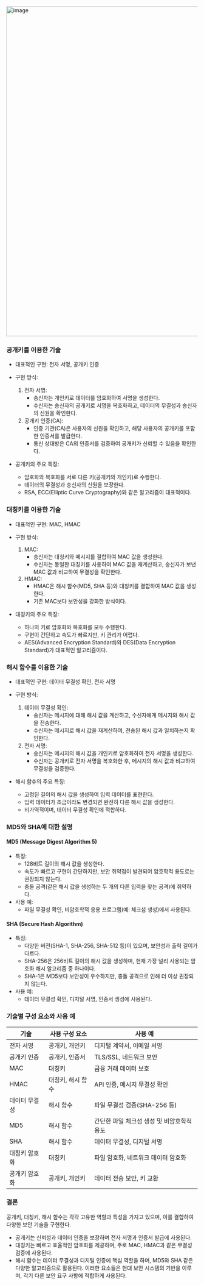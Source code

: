 <img width="866" alt="image" src="https://github.com/user-attachments/assets/489b9e81-2a72-43ad-94ed-0202dae3b9fe" />

### 공개키를 이용한 기술
- 대표적인 구현: 전자 서명, 공개키 인증
- 구현 방식:
  1. 전자 서명:
     - 송신자는 개인키로 데이터를 암호화하여 서명을 생성한다.
     - 수신자는 송신자의 공개키로 서명을 복호화하고, 데이터의 무결성과 송신자의 신원을 확인한다.
  2. 공개키 인증(CA):
     - 인증 기관(CA)은 사용자의 신원을 확인하고, 해당 사용자의 공개키를 포함한 인증서를 발급한다.
     - 통신 상대방은 CA의 인증서를 검증하여 공개키가 신뢰할 수 있음을 확인한다.

- 공개키의 주요 특징:
  - 암호화와 복호화를 서로 다른 키(공개키와 개인키)로 수행한다.
  - 데이터의 무결성과 송신자의 신원을 보장한다.
  - RSA, ECC(Elliptic Curve Cryptography)와 같은 알고리즘이 대표적이다.

### 대칭키를 이용한 기술
- 대표적인 구현: MAC, HMAC
- 구현 방식:
  1. MAC:
     - 송신자는 대칭키와 메시지를 결합하여 MAC 값을 생성한다.
     - 수신자는 동일한 대칭키를 사용하여 MAC 값을 재계산하고, 송신자가 보낸 MAC 값과 비교하여 무결성을 확인한다.
  2. HMAC:
     - HMAC은 해시 함수(MD5, SHA 등)와 대칭키를 결합하여 MAC 값을 생성한다.
     - 기존 MAC보다 보안성을 강화한 방식이다.

- 대칭키의 주요 특징:
  - 하나의 키로 암호화와 복호화를 모두 수행한다.
  - 구현이 간단하고 속도가 빠르지만, 키 관리가 어렵다.
  - AES(Advanced Encryption Standard)와 DES(Data Encryption Standard)가 대표적인 알고리즘이다.

### 해시 함수를 이용한 기술
- 대표적인 구현: 데이터 무결성 확인, 전자 서명
- 구현 방식:
  1. 데이터 무결성 확인:
     - 송신자는 메시지에 대해 해시 값을 계산하고, 수신자에게 메시지와 해시 값을 전송한다.
     - 수신자는 메시지로 해시 값을 재계산하여, 전송된 해시 값과 일치하는지 확인한다.
  2. 전자 서명:
     - 송신자는 메시지의 해시 값을 개인키로 암호화하여 전자 서명을 생성한다.
     - 수신자는 공개키로 전자 서명을 복호화한 후, 메시지의 해시 값과 비교하여 무결성을 검증한다.

- 해시 함수의 주요 특징:
  - 고정된 길이의 해시 값을 생성하여 입력 데이터를 표현한다.
  - 입력 데이터가 조금이라도 변경되면 완전히 다른 해시 값을 생성한다.
  - 비가역적이며, 데이터 무결성 확인에 적합하다.

### MD5와 SHA에 대한 설명

#### MD5 (Message Digest Algorithm 5)
- 특징:
  - 128비트 길이의 해시 값을 생성한다.
  - 속도가 빠르고 구현이 간단하지만, 보안 취약점이 발견되어 암호학적 용도로는 권장되지 않는다.
  - 충돌 공격(같은 해시 값을 생성하는 두 개의 다른 입력을 찾는 공격)에 취약하다.
- 사용 예:
  - 파일 무결성 확인, 비암호학적 응용 프로그램(예: 체크섬 생성)에서 사용된다.

#### SHA (Secure Hash Algorithm)
- 특징:
  - 다양한 버전(SHA-1, SHA-256, SHA-512 등)이 있으며, 보안성과 출력 길이가 다르다.
  - SHA-256은 256비트 길이의 해시 값을 생성하며, 현재 가장 널리 사용되는 암호화 해시 알고리즘 중 하나이다.
  - SHA-1은 MD5보다 보안성이 우수하지만, 충돌 공격으로 인해 더 이상 권장되지 않는다.
- 사용 예:
  - 데이터 무결성 확인, 디지털 서명, 인증서 생성에 사용된다.

### 기술별 구성 요소와 사용 예
| 기술         | 사용 구성 요소       | 사용 예                          |
|------------------|----------------------|-----------------------------------|
| 전자 서명     | 공개키, 개인키          | 디지털 계약서, 이메일 서명              |
| 공개키 인증   | 공개키, 인증서          | TLS/SSL, 네트워크 보안                 |
| MAC         | 대칭키                | 금융 거래 데이터 보호                  |
| HMAC        | 대칭키, 해시 함수        | API 인증, 메시지 무결성 확인            |
| 데이터 무결성 | 해시 함수              | 파일 무결성 검증(SHA-256 등)          |
| MD5         | 해시 함수              | 간단한 파일 체크섬 생성 및 비암호학적 용도 |
| SHA         | 해시 함수              | 데이터 무결성, 디지털 서명              |
| 대칭키 암호화  | 대칭키                | 파일 암호화, 네트워크 데이터 암호화        |
| 공개키 암호화  | 공개키, 개인키          | 데이터 전송 보안, 키 교환                |

### 결론
공개키, 대칭키, 해시 함수는 각각 고유한 역할과 특성을 가지고 있으며, 이를 결합하여 다양한 보안 기술을 구현한다. 
- 공개키는 신뢰성과 데이터 인증을 보장하며 전자 서명과 인증서 발급에 사용된다.
- 대칭키는 빠르고 효율적인 암호화를 제공하며, 주로 MAC, HMAC과 같은 무결성 검증에 사용된다.
- 해시 함수는 데이터 무결성과 디지털 인증에 핵심 역할을 하며, MD5와 SHA 같은 다양한 알고리즘으로 활용된다. 
이러한 요소들은 현대 보안 시스템의 기반을 이루며, 각기 다른 보안 요구 사항에 적합하게 사용된다.

